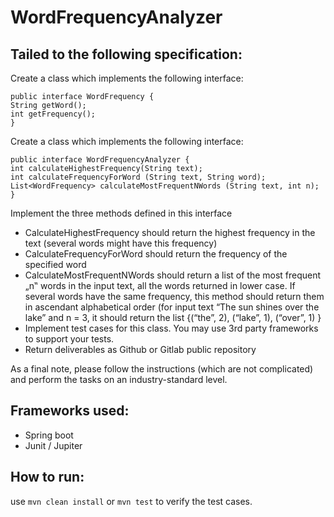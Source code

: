 # WordFrequencyAnalyzer
## Tailed to the following specification:

Create a class which implements the following interface:
```
public interface WordFrequency {
String getWord();
int getFrequency();
}
```
Create a class which implements the following interface:

```
public interface WordFrequencyAnalyzer {
int calculateHighestFrequency(String text);
int calculateFrequencyForWord (String text, String word);
List<WordFrequency> calculateMostFrequentNWords (String text, int n);
}
```

Implement the three methods defined in this interface
- CalculateHighestFrequency should return the highest frequency in the text (several
words might have this frequency)
- CalculateFrequencyForWord should return the frequency of the specified word
- CalculateMostFrequentNWords should return a list of the most frequent „n‟ words in
the input text, all the words returned in lower case. If several words have the same
frequency, this method should return them in ascendant alphabetical order (for input
text “The sun shines over the lake” and n = 3, it should return the list {(“the”, 2),
(“lake”, 1), (“over”, 1) }
- Implement test cases for this class. You may use 3rd party frameworks to support your
  tests.
- Return deliverables as Github or Gitlab public repository
  

As a final note, please follow the instructions (which are not complicated) and perform the
  tasks on an industry-standard level.

## Frameworks used:
- Spring boot
- Junit / Jupiter

## How to run:
use
```mvn clean install```
or
```mvn test```
to verify the test cases.


